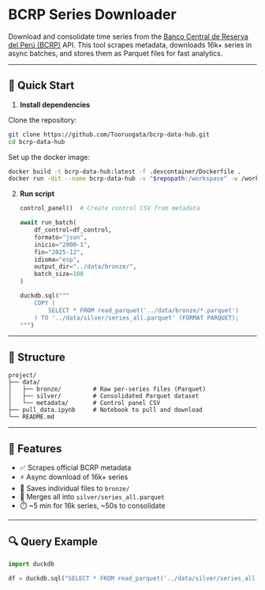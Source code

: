 # BCRP Series Downloader

Download and consolidate time series from the [Banco Central de Reserva del Perú (BCRP)](https://estadisticas.bcrp.gob.pe/estadisticas/series/ayuda/api) API. This tool scrapes metadata, downloads 16k+ series in async batches, and stores them as Parquet files for fast analytics.

---

## 🚀 Quick Start

1. **Install dependencies**

Clone the repository:
   ```sh
   git clone https://github.com/Tooruogata/bcrp-data-hub.git
   cd bcrp-data-hub
   ```

Set up the docker image:
   ```sh
   docker build -t bcrp-data-hub:latest -f .devcontainer/Dockerfile .
   docker run -dit --name bcrp-data-hub -v "$repopath:/workspace" -w /workspace bcrp-data-hub:latest
   ```

2. **Run script**

   ```python
   control_panel()  # Create control CSV from metadata

   await run_batch(
       df_control=df_control,
       formato="json",
       inicio="2000-1",
       fin="2025-12",
       idioma="esp",
       output_dir="../data/bronze/",
       batch_size=100
   )

   duckdb.sql("""
       COPY (
           SELECT * FROM read_parquet('../data/bronze/*.parquet')
       ) TO '../data/silver/series_all.parquet' (FORMAT PARQUET);
   """)
   ```

---

## 📁 Structure

```text
project/
├── data/
│   ├── bronze/         # Raw per-series files (Parquet)
│   ├── silver/         # Consolidated Parquet dataset
│   └── metadata/       # Control panel CSV
├── pull_data.ipynb     # Notebook to pull and download
└── README.md
```

---

## 🧰 Features

* ✅ Scrapes official BCRP metadata
* ⚡ Async download of 16k+ series
* 📁 Saves individual files to `bronze/`
* 🧹 Merges all into `silver/series_all.parquet`
* ⏱️ \~5 min for 16k series, \~50s to consolidate

---

## 🔍 Query Example

```python
import duckdb

df = duckdb.sql("SELECT * FROM read_parquet('../data/silver/series_all.parquet')").df()
```
